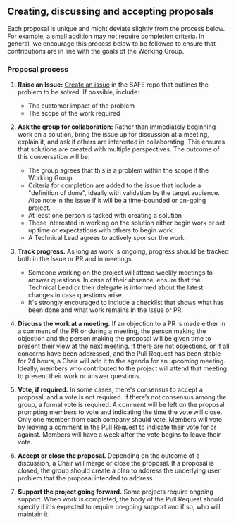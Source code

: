 ## Creating, discussing and accepting proposals

Each proposal is unique and might deviate slightly from the process below. For
example, a small addition may not require completion criteria. In general, we
encourage this process below to be followed to ensure that contributions are in
line with the goals of the Working Group.

### Proposal process

1. **Raise an Issue:**
[Create an issue](https://github.com/cncf/sig-security/issues/new) in the SAFE
repo that outlines the problem to be solved. If possible, include:
    * The customer impact of the problem
    * The scope of the work required

1. **Ask the group for collaboration:** Rather than immediately beginning work
on a solution, bring the issue up for discussion at a meeting, explain it, and
ask if others are interested in collaborating. This ensures that solutions are
created with multiple perspectives. The outcome of this conversation will be:
    * The group agrees that this is a problem within the scope if the Working
  Group.
    * Criteria for completion are added to the issue that include a "definition
  of done", ideally with validation by the target audience. Also note in the
  issue if it will be a time-bounded or on-going project.
    * At least one person is tasked with creating a solution
    * Those interested in working on the solution either begin work or set up
  time or expectations with others to begin work.
    * A Technical Lead agrees to actively sponsor the work.

1. **Track progress.** As long as work is ongoing, progress should be tracked
both in the Issue or PR and in meetings.
    * Someone working on the project will attend weekly meetings to answer
  questions. In case of their absence, ensure that the Technical Lead or their
  delegate is informed about the latest changes in case questions arise.
    * It's strongly encouraged to include a checklist that shows what has been
  done and what work remains in the Issue or PR.

1. **Discuss the work at a meeting.** If an objection to a PR is made either in
a comment of the PR or during a meeting, the person making the objection and
the person making the proposal will be given time to present their view at the
next meeting. If there are not objections, or if all concerns have been
addressed, and the Pull Request has been stable for 24 hours, a Chair will add
it to the agenda for an upcoming meeting. Ideally, members who contributed to
the project will attend that meeting to present their work or answer questions.

1. **Vote, if required.** In some cases, there's consensus to accept a
proposal, and a vote is not required. If there’s not consensus among the group,
a formal vote is required. A comment will be left on the proposal prompting
members to vote and indicating the time the vote will close. Only one member
from each company should vote. Members will vote by leaving a comment in the
Pull Request to indicate their vote for or against. Members will have a week
after the vote begins to leave their vote.

1. **Accept or close the proposal.** Depending on the outcome of a discussion,
a Chair will merge or close the proposal. If a proposal is closed, the group
should create a plan to address the underlying user problem that the proposal
intended to address.

1. **Support the project going forward.** Some projects require ongoing
support. When work is completed, the body of the Pull Request should specify if
it's expected to require on-going support and if so, who will maintain it.
